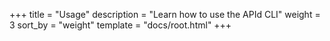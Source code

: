 +++
title = "Usage"
description = "Learn how to use the APId CLI"
weight = 3
sort_by = "weight"
template = "docs/root.html"
+++

